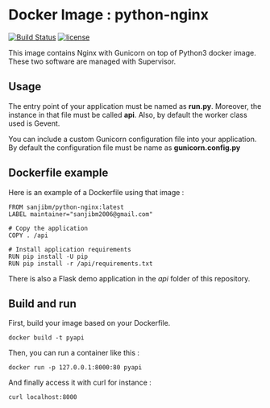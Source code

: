 # Docker Image : python-nginx

[![Build Status](https://travis-ci.org/sanjibm/docker-nginx-server.svg?branch=master)](https://https://travis-ci.com/sanjibm/docker-nginx-server)
[![license](https://img.shields.io/github/license/sanjibm/docker-nginx-server.svg)](https://github.com/sanjibm/docker-nginx-server/blob/master/LICENSE)


This image contains Nginx with Gunicorn on top of Python3 docker image.
These two software are managed with Supervisor.

## Usage

The entry point of your application must be named as **run.py**. Moreover, the instance in that file must be called **api**.
Also, by default the worker class used is Gevent.

You can include a custom Gunicorn configuration file into your application. By default the configuration file must be name as **gunicorn.config.py**

## Dockerfile example

Here is an example of a Dockerfile using that image :

```
FROM sanjibm/python-nginx:latest
LABEL maintainer="sanjibm2006@gmail.com"

# Copy the application
COPY . /api

# Install application requirements
RUN pip install -U pip
RUN pip install -r /api/requirements.txt
```

There is also a Flask demo application in the *api* folder of this repository.

## Build and run

First, build your image based on your Dockerfile.

```
docker build -t pyapi
```

Then, you can run a container like this :

```
docker run -p 127.0.0.1:8000:80 pyapi
```

And finally access it with curl for instance :

```
curl localhost:8000
```
